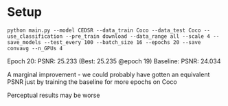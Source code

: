 # Setup

`python main.py --model CEDSR --data_train Coco --data_test Coco --use_classification --pre_train download --data_range all --scale 4 --save_models --test_every 100 --batch_size 16 --epochs 20 --save convavg --n_GPUs 4`

Epoch 20: PSNR: 25.233 (Best: 25.235 @epoch 19)
Baseline: PSNR: 24.034

A marginal improvement - we could probably have gotten an equivalent PSNR just by training the baseline for more epochs on Coco

Perceptual results may be worse

